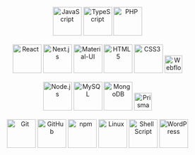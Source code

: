 <div align="center">
  <!-- Programming Languages -->
  <br>
  <div>
    <img src="https://cdn.jsdelivr.net/gh/devicons/devicon/icons/javascript/javascript-original.svg" height="65" alt="JavaScript">
    <img src="https://cdn.jsdelivr.net/gh/devicons/devicon/icons/typescript/typescript-original.svg" height="65" alt="TypeScript">
    <img src="https://cdn.jsdelivr.net/gh/devicons/devicon/icons/php/php-original.svg" height="65" alt="PHP">
  </div>
  <br>

  <!-- Frontend Technologies -->
  <div>
    <img src="https://cdn.jsdelivr.net/gh/devicons/devicon/icons/react/react-original.svg" height="65" alt="React">
    <img src="https://cdn.jsdelivr.net/gh/devicons/devicon/icons/nextjs/nextjs-original.svg" height="65" alt="Next.js">
    <img src="https://cdn.jsdelivr.net/gh/devicons/devicon/icons/materialui/materialui-original.svg" height="65" alt="Material-UI">
    <img src="https://cdn.jsdelivr.net/gh/devicons/devicon/icons/html5/html5-original.svg" height="65" alt="HTML5">
    <img src="https://cdn.jsdelivr.net/gh/devicons/devicon/icons/css3/css3-original.svg" height="65" alt="CSS3">
    <img src="https://uxwing.com/wp-content/themes/uxwing/download/brands-and-social-media/webflow-icon.svg" height="40" alt="Webflow">
  </div>
  <br>

  <!-- Backend & Databases -->
  <div>
    <img src="https://cdn.jsdelivr.net/gh/devicons/devicon/icons/nodejs/nodejs-original.svg" height="65" alt="Node.js">
    <img src="https://cdn.jsdelivr.net/gh/devicons/devicon/icons/mysql/mysql-original.svg" height="65" alt="MySQL">
    <img src="https://cdn.jsdelivr.net/gh/devicons/devicon/icons/mongodb/mongodb-original.svg" height="65" alt="MongoDB">
    <img src="https://prismalens.vercel.app/header/logo-dark.svg" height="40" alt="Prisma">
  </div>
  <br>

  <!-- Tools & Platforms -->
  <div>
    <img src="https://cdn.jsdelivr.net/gh/devicons/devicon/icons/git/git-original.svg" height="65" alt="Git">
    <img src="https://cdn.jsdelivr.net/gh/devicons/devicon/icons/github/github-original.svg" height="65" alt="GitHub">
    <img src="https://cdn.jsdelivr.net/gh/devicons/devicon/icons/npm/npm-original-wordmark.svg" height="65" alt="npm">
    <img src="https://cdn.jsdelivr.net/gh/devicons/devicon/icons/linux/linux-original.svg" height="65" alt="Linux">
    <img src="https://cdn.jsdelivr.net/gh/devicons/devicon/icons/bash/bash-original.svg" height="65" alt="Shell Script">
    <img src="https://cdn.jsdelivr.net/gh/devicons/devicon/icons/wordpress/wordpress-original.svg" height="65" alt="WordPress">
  </div>
</div>
